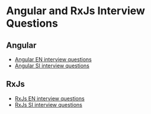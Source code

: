 # Angular and RxJs Interview Questions

## Angular

- [Angular EN interview questions](https://github.com/danilojezernik/js-interview-30/tree/master/si)
- [Angular SI interview questions](https://github.com/danilojezernik/js-interview-30/tree/master/si)

## RxJs

- [RxJs EN interview questions](https://github.com/danilojezernik/js-interview-30/tree/master/en)
- [RxJs SI interview questions](https://github.com/danilojezernik/js-interview-30/tree/master/en)